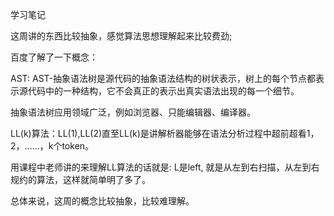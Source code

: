 学习笔记

这周讲的东西比较抽象，感觉算法思想理解起来比较费劲;

百度了解了一下概念：

AST: AST-抽象语法树是源代码的抽象语法结构的树状表示，树上的每个节点都表示源代码中的一种结构，它不会真正的表示出真实语法出现的每一个细节。

抽象语法树应用领域广泛，例如浏览器、只能编辑器、编译器。

LL(k)算法：LL(1),LL(2)直至LL(k)是讲解析器能够在语法分析过程中超前超看1，2，……，k个token。

用课程中老师讲的来理解LL算法的话就是: L是left, 就是从左到右扫描，从左到右规约的算法，这样就简单明了多了。

总体来说，这周的概念比较抽象，比较难理解。
